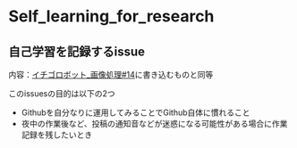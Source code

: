 # Self_learning_for_research
## 自己学習を記録するissue
内容：[イチゴロボット_画像処理#14](https://github.com/syasukawa/iagrirob/issues/14)に書き込むものと同等

このissuesの目的は以下の2つ
- Githubを自分なりに運用してみることでGithub自体に慣れること
- 夜中の作業後など、投稿の通知音などが迷惑になる可能性がある場合に作業記録を残したいとき
